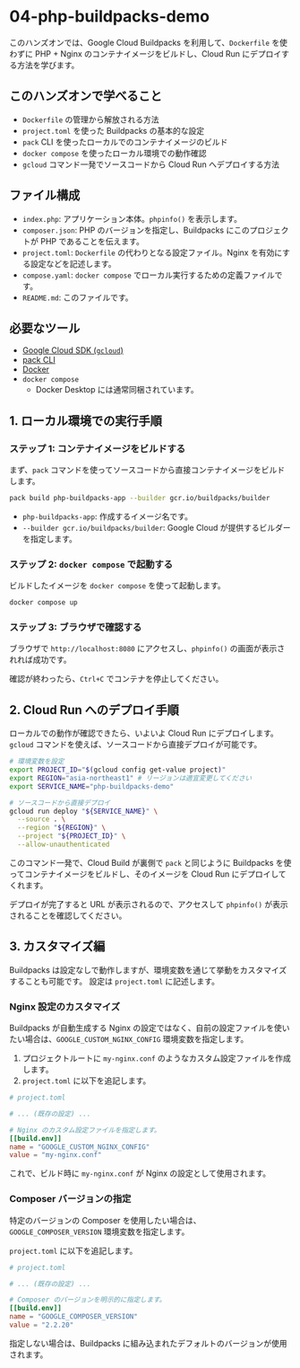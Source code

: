 # 04-php-buildpacks-demo

このハンズオンでは、Google Cloud Buildpacks を利用して、`Dockerfile` を使わずに PHP + Nginx のコンテナイメージをビルドし、Cloud Run にデプロイする方法を学びます。

## このハンズオンで学べること

- `Dockerfile` の管理から解放される方法
- `project.toml` を使った Buildpacks の基本的な設定
- `pack` CLI を使ったローカルでのコンテナイメージのビルド
- `docker compose` を使ったローカル環境での動作確認
- `gcloud` コマンド一発でソースコードから Cloud Run へデプロイする方法

## ファイル構成

- `index.php`: アプリケーション本体。`phpinfo()` を表示します。
- `composer.json`: PHP のバージョンを指定し、Buildpacks にこのプロジェクトが PHP であることを伝えます。
- `project.toml`: `Dockerfile` の代わりとなる設定ファイル。Nginx を有効にする設定などを記述します。
- `compose.yaml`: `docker compose` でローカル実行するための定義ファイルです。
- `README.md`: このファイルです。

## 必要なツール

- [Google Cloud SDK (`gcloud`)](https://cloud.google.com/sdk/docs/install?hl=ja)
- [pack CLI](https://buildpacks.io/docs/install/)
- [Docker](https://docs.docker.com/engine/install/)
- `docker compose`
  - Docker Desktop には通常同梱されています。

## 1. ローカル環境での実行手順

### ステップ 1: コンテナイメージをビルドする

まず、`pack` コマンドを使ってソースコードから直接コンテナイメージをビルドします。

```bash
pack build php-buildpacks-app --builder gcr.io/buildpacks/builder
```

- `php-buildpacks-app`: 作成するイメージ名です。
- `--builder gcr.io/buildpacks/builder`: Google Cloud が提供するビルダーを指定します。

### ステップ 2: `docker compose` で起動する

ビルドしたイメージを `docker compose` を使って起動します。

```bash
docker compose up
```

### ステップ 3: ブラウザで確認する

ブラウザで `http://localhost:8080` にアクセスし、`phpinfo()` の画面が表示されれば成功です。

確認が終わったら、`Ctrl+C` でコンテナを停止してください。

## 2. Cloud Run へのデプロイ手順

ローカルでの動作が確認できたら、いよいよ Cloud Run にデプロイします。
`gcloud` コマンドを使えば、ソースコードから直接デプロイが可能です。

```bash
# 環境変数を設定
export PROJECT_ID="$(gcloud config get-value project)"
export REGION="asia-northeast1" # リージョンは適宜変更してください
export SERVICE_NAME="php-buildpacks-demo"

# ソースコードから直接デプロイ
gcloud run deploy "${SERVICE_NAME}" \
  --source . \
  --region "${REGION}" \
  --project "${PROJECT_ID}" \
  --allow-unauthenticated
```

このコマンド一発で、Cloud Build が裏側で `pack` と同じように Buildpacks を使ってコンテナイメージをビルドし、そのイメージを Cloud Run にデプロイしてくれます。

デプロイが完了すると URL が表示されるので、アクセスして `phpinfo()` が表示されることを確認してください。

## 3. カスタマイズ編

Buildpacks は設定なしで動作しますが、環境変数を通じて挙動をカスタマイズすることも可能です。
設定は `project.toml` に記述します。

### Nginx 設定のカスタマイズ

Buildpacks が自動生成する Nginx の設定ではなく、自前の設定ファイルを使いたい場合は、`GOOGLE_CUSTOM_NGINX_CONFIG` 環境変数を指定します。

1.  プロジェクトルートに `my-nginx.conf` のようなカスタム設定ファイルを作成します。
2.  `project.toml` に以下を追記します。

```toml
# project.toml

# ... (既存の設定) ...

# Nginx のカスタム設定ファイルを指定します。
[[build.env]]
name = "GOOGLE_CUSTOM_NGINX_CONFIG"
value = "my-nginx.conf"
```

これで、ビルド時に `my-nginx.conf` が Nginx の設定として使用されます。

### Composer バージョンの指定

特定のバージョンの Composer を使用したい場合は、`GOOGLE_COMPOSER_VERSION` 環境変数を指定します。

`project.toml` に以下を追記します。

```toml
# project.toml

# ... (既存の設定) ...

# Composer のバージョンを明示的に指定します。
[[build.env]]
name = "GOOGLE_COMPOSER_VERSION"
value = "2.2.20"
```

指定しない場合は、Buildpacks に組み込まれたデフォルトのバージョンが使用されます。